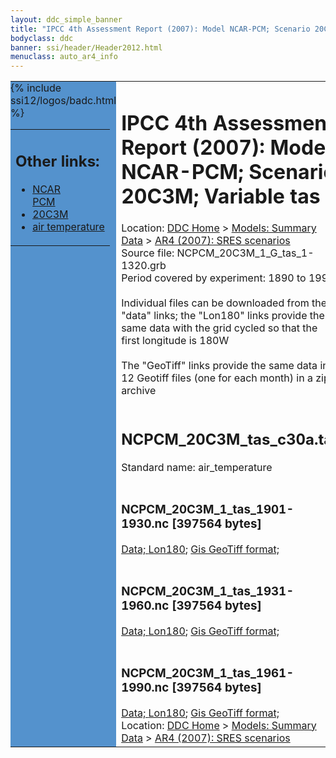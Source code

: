```yaml
---
layout: ddc_simple_banner
title: "IPCC 4th Assessment Report (2007): Model NCAR-PCM; Scenario 20C3M; Variable tas"
bodyclass: ddc
banner: ssi/header/Header2012.html
menuclass: auto_ar4_info
---
```



<table width="100%" border="0" cellspacing="0" cellpadding="0" style="border-collapse: collapse;">
<tr style="margin:0;padding:0;border:0;">
<td style="margin:0;padding:0;border:0;height:1pt;width:150pt;background:#5492CD;" valign="top" >

<div id="lh-col2" class="auto_ar4_info">
<table class="menumain" bgcolor="#5492CD" cellspacing="0" width="100%" border="0">
<tr><td>
<h2> Other links:</h2>
<ul>
<li><a href="/auto/ar4/model-NCAR-PCM.html">NCAR<br/>PCM</a></li>
<li><a href="/auto/ar4/scenario-20C3M.html">20C3M</a></li>
<li><a href="/auto/ar4/var-air_temperature.html">air temperature</a></li>
</ul>
</td></tr>
{% include ssi12/logos/badc.html %}
</table>
</div>
</td>
<td><h1>IPCC 4th Assessment Report (2007): Model NCAR-PCM; Scenario 20C3M; Variable tas</h1>

<!-- Breadcrumb1 -->
<div id="breadcrumb1" align="left">
Location: <a href="/index.html">DDC Home</a> > <a href="/sim/gcm_clim/">Models: Summary Data</a>
> <a href="/sim/gcm_clim/SRES_AR4/index.html">AR4 (2007): SRES scenarios</a>
</div>
<!-- End of Breadcrumb1 -->Source file: NCPCM_20C3M_1_G_tas_1-1320.grb
<br/>
Period covered by experiment: 1890 to 1999<br/>
<br/>Individual files can be downloaded from the "data" links; the "Lon180" links provide the same data
         with the grid cycled so that the first longitude is 180W<br/>
<br/>The "GeoTiff" links provide the same data in 12 Geotiff files (one for each month)
          in a zip archive<br/>
<br/><h2>NCPCM_20C3M_tas_c30a.tar</h2>
Standard name: air_temperature<br>
<br/><h3>NCPCM_20C3M_1_tas_1901-1930.nc [397564 bytes]</h3>
<a href="/cgi-bin/downl/ar4_nc/tas/NCPCM_20C3M_1_tas_1901-1930.nc">Data; </a><a href="/cgi-bin/downl/ar4_nc/tas/NCPCM_20C3M_1_tas_1901-1930.cyto180.nc"> Lon180</a>; <a href="/cgi-bin/downl/ar4_tif/tas/NCPCM_20C3M_1_tas_1901-1930.zip">Gis GeoTiff format; </a><br/>
<br/><h3>NCPCM_20C3M_1_tas_1931-1960.nc [397564 bytes]</h3>
<a href="/cgi-bin/downl/ar4_nc/tas/NCPCM_20C3M_1_tas_1931-1960.nc">Data; </a><a href="/cgi-bin/downl/ar4_nc/tas/NCPCM_20C3M_1_tas_1931-1960.cyto180.nc"> Lon180</a>; <a href="/cgi-bin/downl/ar4_tif/tas/NCPCM_20C3M_1_tas_1931-1960.zip">Gis GeoTiff format; </a><br/>
<br/><h3>NCPCM_20C3M_1_tas_1961-1990.nc [397564 bytes]</h3>
<a href="/cgi-bin/downl/ar4_nc/tas/NCPCM_20C3M_1_tas_1961-1990.nc">Data; </a><a href="/cgi-bin/downl/ar4_nc/tas/NCPCM_20C3M_1_tas_1961-1990.cyto180.nc"> Lon180</a>; <a href="/cgi-bin/downl/ar4_tif/tas/NCPCM_20C3M_1_tas_1961-1990.zip">Gis GeoTiff format; </a><br/>
<!-- Breadcrumb2 -->
<div id="breadcrumb2" align="left">
Location: <a href="/index.html">DDC Home</a> > <a href="/sim/gcm_clim/">Models: Summary Data</a>
> <a href="/sim/gcm_clim/SRES_AR4/index.html">AR4 (2007): SRES scenarios</a>
</div>
<!-- End of Breadcrumb2 --></td></tr></table>
